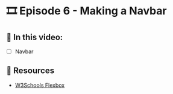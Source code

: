 # 🎞️ Episode 6 - Making a Navbar

## 📝 In this video:
- [ ] Navbar
## 🔗 Resources
- [W3Schools Flexbox](https://www.w3schools.com/css/css3_flexbox.asp)

